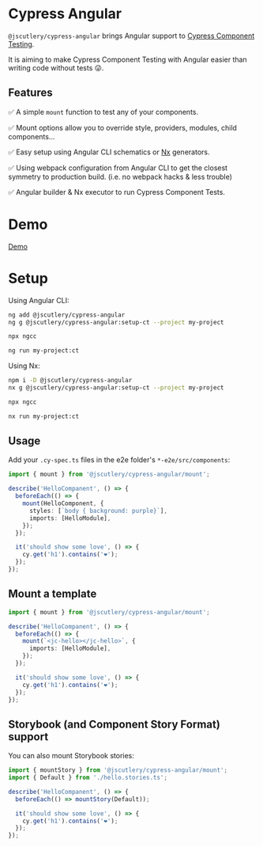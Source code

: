 # Cypress Angular

`@jscutlery/cypress-angular` brings Angular support to [Cypress Component Testing](https://docs.cypress.io/guides/component-testing/introduction.html#What-is-Cypress-Component-Testing).

It is aiming to make Cypress Component Testing with Angular easier than writing code without tests 😜.

## Features

✅ A simple `mount` function to test any of your components.

✅ Mount options allow you to override style, providers, modules, child components...

✅ Easy setup using Angular CLI schematics or [Nx](https://nx.dev/) generators.

✅ Using webpack configuration from Angular CLI to get the closest symmetry to production build. (i.e. no webpack hacks & less trouble)

✅ Angular builder & Nx executor to run Cypress Component Tests.

# Demo

[Demo](https://user-images.githubusercontent.com/2674658/118695305-554b0e80-b80d-11eb-83e2-a1066e852f89.mp4)

# Setup


Using Angular CLI: 

```sh
ng add @jscutlery/cypress-angular
ng g @jscutlery/cypress-angular:setup-ct --project my-project

npx ngcc

ng run my-project:ct
```

Using Nx:

```sh
npm i -D @jscutlery/cypress-angular
nx g @jscutlery/cypress-angular:setup-ct --project my-project

npx ngcc

nx run my-project:ct
```

## Usage

Add your `.cy-spec.ts` files in the e2e folder's `*-e2e/src/components`:

```ts
import { mount } from '@jscutlery/cypress-angular/mount';

describe('HelloCompanent', () => {
  beforeEach(() => {
    mount(HelloComponent, {
      styles: [`body { background: purple}`],
      imports: [HelloModule],
    });
  });

  it('should show some love', () => {
    cy.get('h1').contains('❤️');
  });
});
```

## Mount a template

```ts
import { mount } from '@jscutlery/cypress-angular/mount';

describe('HelloCompanent', () => {
  beforeEach(() => {
    mount(`<jc-hello></jc-hello>`, {
      imports: [HelloModule],
    });
  });

  it('should show some love', () => {
    cy.get('h1').contains('❤️');
  });
});
```

## Storybook (and Component Story Format) support

You can also mount Storybook stories:

```ts
import { mountStory } from '@jscutlery/cypress-angular/mount';
import { Default } from './hello.stories.ts';

describe('HelloCompanent', () => {
  beforeEach(() => mountStory(Default));

  it('should show some love', () => {
    cy.get('h1').contains('❤️');
  });
});
```
